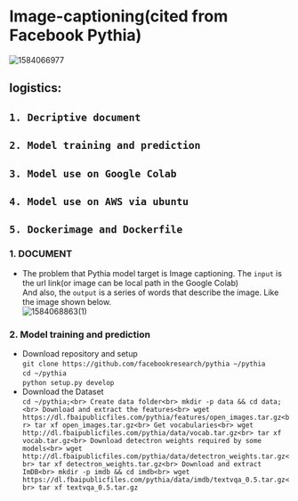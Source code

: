 # Image-captioning(cited from Facebook Pythia)
![1584066977](https://user-images.githubusercontent.com/57643917/76584346-acd34900-64a9-11ea-9931-75ffcce116e3.jpg)
## logistics:
##  `1. Decriptive document` 
##  `2. Model training and prediction`
##  `3. Model use on Google Colab`
##  `4. Model use on AWS via ubuntu`
##  `5. Dockerimage and Dockerfile`
### 1. DOCUMENT
* The problem that Pythia model target is Image captioning. The `input` is the url link(or image can be local path in the Google Colab) <br>
And also, the `output` is a series of words that describe the image. Like the image shown below.<br>
![1584068863(1)](https://user-images.githubusercontent.com/57643917/76586136-f887f180-64ad-11ea-94e6-a13fd0a7a20d.png)

### 2. Model training and prediction 
* Download repository and setup <br>
`git clone https://github.com/facebookresearch/pythia ~/pythia`<br>
`cd ~/pythia`<br>
`python setup.py develop`<br>
* Download the Dataset <br>
`cd ~/pythia;<br>
 Create data folder<br>
 mkdir -p data && cd data;<br>
 Download and extract the features<br>
 wget https://dl.fbaipublicfiles.com/pythia/features/open_images.tar.gz<br>
 tar xf open_images.tar.gz<br>
 Get vocabularies<br>
 wget http://dl.fbaipublicfiles.com/pythia/data/vocab.tar.gz<br>
 tar xf vocab.tar.gz<br>
 Download detectron weights required by some models<br>
 wget http://dl.fbaipublicfiles.com/pythia/data/detectron_weights.tar.gz<br>
 tar xf detectron_weights.tar.gz<br>
 Download and extract ImDB<br>
 mkdir -p imdb && cd imdb<br>
 wget https://dl.fbaipublicfiles.com/pythia/data/imdb/textvqa_0.5.tar.gz<br>
 tar xf textvqa_0.5.tar.gz`<br>



